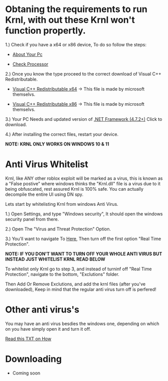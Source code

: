 # Obtaning the requirements to run Krnl, with out these Krnl won't function propertly.

1.) Check if you have a x64 or x86 device, To do so follow the steps:

- [About Your Pc](https://cdn.discordapp.com/attachments/903380408597614623/1013502716007428186/about.png)

- [Check Processor](https://cdn.discordapp.com/attachments/903380408597614623/1013503478380896266/unknown.png)

2.) Once you know the type proceed to the correct download of Visual C++ Redistributable.

- [Visual C++ Redistributable x64](https://aka.ms/vs/16/release/vc_redist.x64.exe) -> This file is made by microsoft themselvs.

- [Visual C++ Redistributable x86](https://aka.ms/vs/16/release/vc_redist.x86.exe) -> This file is made by microsoft themselvs.

3.) Your PC Needs and updated version of [.NET Framework (4.7.2+)](https://dotnet.microsoft.com/download/dotnet-framework/net48) Click to download.

4.) After installing the correct files, restart your device. 

**NOTE: KRNL ONLY WORKS ON WINDOWS 10 & 11**

# Anti Virus Whitelist 
Krnl, like ANY other roblox exploit will be marked as a virus, this is known as a "False postive" where windows thinks the "Krnl.dll" file is a virus due to it being obfuscated, rest assured Krnl is 100% safe.
You can actually decompile the entire UI using DN spy.

Lets start by whitelisting Krnl from windows Anti Virus.

1.) Open Settings, and type "Windows security", It should open the windows security panel from there.

2.) Open The "Virus and Threat Protection" Option.

3.) You'll want to navigate To [Here](https://cdn.discordapp.com/attachments/903380408597614623/1013506105420283934/unknown.png), Then turn off the first option "Real Time Protection".

**NOTE: IF YOU DON'T WANT TO TURN OFF YOUR WHOLE ANTI VIRUS BUT INSTEAD JUST WHITELIST KRNL READ BELOW**

To whitelist only Krnl go to step 3, and instead of turninf off "Real Time Protection", navigate to the bottom, "Exclutions" folder.

Then Add Or Remove Exclutions, and add the krnl files (after you've downloaded), Keep in mind that the regular anti virus turn off is perfered!

# Other anti virus's 

You may have an anti virus besdies the windows one, depending on which on you have simply open it and turn it off. 

[Read this TXT on How](https://cdn.discordapp.com/attachments/995442896155189324/1013509471382818937/AntiVirusWhiteList.txt)

# Downloading
- Coming soon
